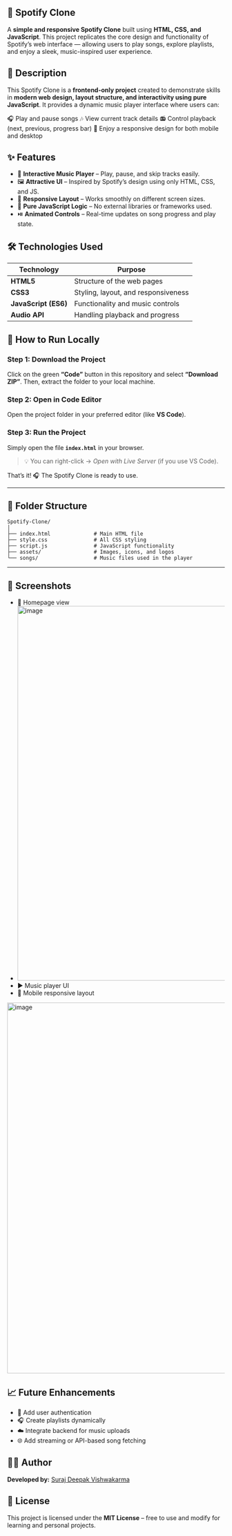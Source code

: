 ## 🎵 Spotify Clone

A **simple and responsive Spotify Clone** built using **HTML, CSS, and JavaScript**.
This project replicates the core design and functionality of Spotify’s web interface — allowing users to play songs, explore playlists, and enjoy a sleek, music-inspired user experience.

## 📜 Description

This Spotify Clone is a **frontend-only project** created to demonstrate skills in **modern web design, layout structure, and interactivity using pure JavaScript**.
It provides a dynamic music player interface where users can:

🎧 Play and pause songs
🎶 View current track details
📻 Control playback (next, previous, progress bar)
📱 Enjoy a responsive design for both mobile and desktop

## ✨ Features

* 🎵 **Interactive Music Player** – Play, pause, and skip tracks easily.
* 🖼️ **Attractive UI** – Inspired by Spotify’s design using only HTML, CSS, and JS.
* 📱 **Responsive Layout** – Works smoothly on different screen sizes.
* 🧠 **Pure JavaScript Logic** – No external libraries or frameworks used.
* ⏯️ **Animated Controls** – Real-time updates on song progress and play state.

## 🛠️ Technologies Used

| Technology           | Purpose                             |
| -------------------- | ----------------------------------- |
| **HTML5**            | Structure of the web pages          |
| **CSS3**             | Styling, layout, and responsiveness |
| **JavaScript (ES6)** | Functionality and music controls    |
| **Audio API**        | Handling playback and progress      |


## 🚀 How to Run Locally

### Step 1: Download the Project

Click on the green **“Code”** button in this repository and select **“Download ZIP”**.
Then, extract the folder to your local machine.

### Step 2: Open in Code Editor

Open the project folder in your preferred editor (like **VS Code**).

### Step 3: Run the Project

Simply open the file **`index.html`** in your browser.

> 💡 You can right-click → *Open with Live Server* (if you use VS Code).

That’s it! 🎧 The Spotify Clone is ready to use.

---

## 📂 Folder Structure

```
Spotify-Clone/
│
├── index.html              # Main HTML file
├── style.css               # All CSS styling
├── script.js               # JavaScript functionality
├── assets/                 # Images, icons, and logos
└── songs/                  # Music files used in the player
```

---

## 📸 Screenshots

* 🎵 Homepage view
* <img width="1919" height="867" alt="image" src="https://github.com/user-attachments/assets/f63eb96f-8c43-4050-88cc-ce9977d32145" />
* ▶️ Music player UI
* 📱 Mobile responsive layout
<img width="1919" height="858" alt="image" src="https://github.com/user-attachments/assets/9cee78bc-e955-4cf0-8215-9e2b8655e20c" />

## 📈 Future Enhancements

* 🔐 Add user authentication
* 🎧 Create playlists dynamically
* ☁️ Integrate backend for music uploads
* 🌐 Add streaming or API-based song fetching

## 🧑‍💻 Author

**Developed by:** [Suraj Deepak Vishwakarma](https://github.com/SURAJ1430sv)

## 📄 License

This project is licensed under the **MIT License** – free to use and modify for learning and personal projects.

